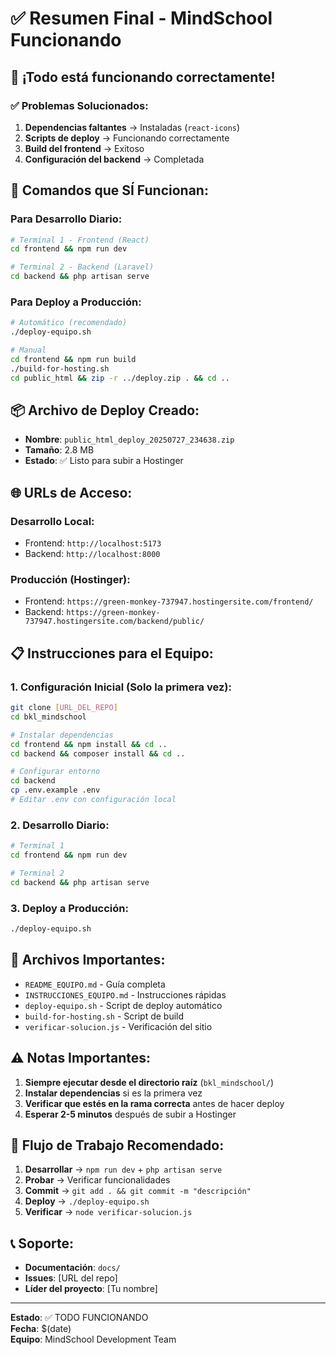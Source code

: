 # ✅ Resumen Final - MindSchool Funcionando

## 🎉 **¡Todo está funcionando correctamente!**

### **✅ Problemas Solucionados:**

1. **Dependencias faltantes** → Instaladas (`react-icons`)
2. **Scripts de deploy** → Funcionando correctamente
3. **Build del frontend** → Exitoso
4. **Configuración del backend** → Completada

## 🚀 **Comandos que SÍ Funcionan:**

### **Para Desarrollo Diario:**
```bash
# Terminal 1 - Frontend (React)
cd frontend && npm run dev

# Terminal 2 - Backend (Laravel)  
cd backend && php artisan serve
```

### **Para Deploy a Producción:**
```bash
# Automático (recomendado)
./deploy-equipo.sh

# Manual
cd frontend && npm run build
./build-for-hosting.sh
cd public_html && zip -r ../deploy.zip . && cd ..
```

## 📦 **Archivo de Deploy Creado:**

- **Nombre**: `public_html_deploy_20250727_234638.zip`
- **Tamaño**: 2.8 MB
- **Estado**: ✅ Listo para subir a Hostinger

## 🌐 **URLs de Acceso:**

### **Desarrollo Local:**
- Frontend: `http://localhost:5173`
- Backend: `http://localhost:8000`

### **Producción (Hostinger):**
- Frontend: `https://green-monkey-737947.hostingersite.com/frontend/`
- Backend: `https://green-monkey-737947.hostingersite.com/backend/public/`

## 📋 **Instrucciones para el Equipo:**

### **1. Configuración Inicial (Solo la primera vez):**
```bash
git clone [URL_DEL_REPO]
cd bkl_mindschool

# Instalar dependencias
cd frontend && npm install && cd ..
cd backend && composer install && cd ..

# Configurar entorno
cd backend
cp .env.example .env
# Editar .env con configuración local
```

### **2. Desarrollo Diario:**
```bash
# Terminal 1
cd frontend && npm run dev

# Terminal 2  
cd backend && php artisan serve
```

### **3. Deploy a Producción:**
```bash
./deploy-equipo.sh
```

## 🔧 **Archivos Importantes:**

- `README_EQUIPO.md` - Guía completa
- `INSTRUCCIONES_EQUIPO.md` - Instrucciones rápidas
- `deploy-equipo.sh` - Script de deploy automático
- `build-for-hosting.sh` - Script de build
- `verificar-solucion.js` - Verificación del sitio

## ⚠️ **Notas Importantes:**

1. **Siempre ejecutar desde el directorio raíz** (`bkl_mindschool/`)
2. **Instalar dependencias** si es la primera vez
3. **Verificar que estés en la rama correcta** antes de hacer deploy
4. **Esperar 2-5 minutos** después de subir a Hostinger

## 🎯 **Flujo de Trabajo Recomendado:**

1. **Desarrollar** → `npm run dev` + `php artisan serve`
2. **Probar** → Verificar funcionalidades
3. **Commit** → `git add . && git commit -m "descripción"`
4. **Deploy** → `./deploy-equipo.sh`
5. **Verificar** → `node verificar-solucion.js`

## 📞 **Soporte:**

- **Documentación**: `docs/`
- **Issues**: [URL del repo]
- **Líder del proyecto**: [Tu nombre]

---

**Estado**: ✅ TODO FUNCIONANDO  
**Fecha**: $(date)  
**Equipo**: MindSchool Development Team 